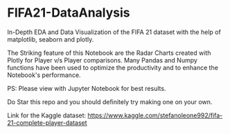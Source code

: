 # FIFA21-DataAnalysis
In-Depth EDA and Data Visualization of the FIFA 21 dataset with the help of matplotlib, seaborn and plotly.

The Striking feature of this Notebook are the Radar Charts created with Plotly for Player v/s Player comparisons.
Many Pandas and Numpy functions have been used to optimize the productivity and to enhance the Notebook's performance.

PS: Please view with Jupyter Notebook for best results.

Do Star this repo and you should definitely try making one on your own.

Link for the Kaggle dataset: https://www.kaggle.com/stefanoleone992/fifa-21-complete-player-dataset
